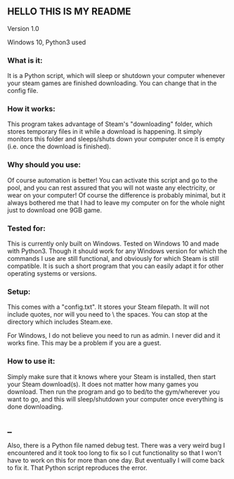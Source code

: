 ## HELLO THIS IS MY README

Version 1.0

Windows 10, Python3 used

### What is it:

It is a Python script, which will sleep or shutdown your computer whenever your steam games are finished downloading. You can change that in the config file.

### How it works:

This program takes advantage of Steam's "downloading" folder, which stores temporary files in it while a download is happening. It simply monitors this folder and sleeps/shuts down your computer once it is empty (i.e. once the download is finished).

### Why should you use:

Of course automation is better! You can activate this script and go to the pool, and you can rest assured that you will not waste any electricity, or wear on your computer! Of course the difference is probably minimal, but it always bothered me that I had to leave my computer on for the whole night just to download one 9GB game.

### Tested for:

This is currently only built on Windows. Tested on Windows 10 and made with Python3. Though it should work for any Windows version for which the commands I use are still functional, and obviously for which Steam is still compatible. It is such a short program that you can easily adapt it for other operating systems or versions.

### Setup:

This comes with a "config.txt". It stores your Steam filepath. It will not include quotes, nor will you need to \ the spaces. You can stop at the directory which includes Steam.exe.

For Windows, I do not believe you need to run as admin. I never did and it works fine. This may be a problem if you are a guest.

### How to use it:

Simply make sure that it knows where your Steam is installed, then start your Steam download(s). It does not matter how many games you download. Then run the program and go to bed/to the gym/wherever you want to go, and this will sleep/shutdown your computer once everything is done downloading.

## _

Also, there is a Python file named debug test. There was a very weird bug I encountered and it took too long to fix so I cut functionality so that I won't have to work on this for more than one day. But eventually I will come back to fix it. That Python script reproduces the error.

